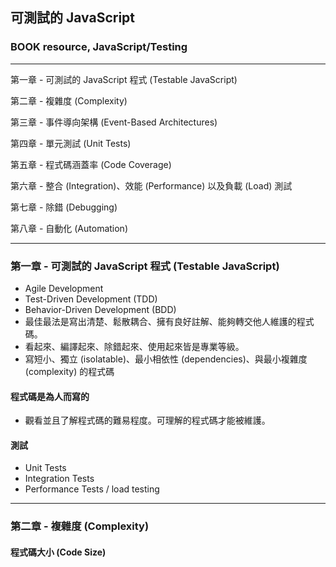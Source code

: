 ## 可測試的 JavaScript
### BOOK resource, JavaScript/Testing

------------------

第一章 - 可測試的 JavaScript 程式 (Testable JavaScript)

第二章 - 複雜度 (Complexity)

第三章 - 事件導向架構 (Event-Based Architectures)

第四章 - 單元測試 (Unit Tests)

第五章 - 程式碼涵蓋率 (Code Coverage)

第六章 - 整合 (Integration)、效能 (Performance) 以及負載 (Load) 測試

第七章 - 除錯 (Debugging)

第八章 - 自動化 (Automation)

------------------


### 第一章 - 可測試的 JavaScript 程式 (Testable JavaScript)
  * Agile Development
  * Test-Driven Development (TDD)
  * Behavior-Driven Development (BDD)
  * 最佳最法是寫出清楚、鬆散耦合、擁有良好註解、能夠轉交他人維護的程式碼。
  * 看起來、編譯起來、除錯起來、使用起來皆是專業等級。
  * 寫短小、獨立 (isolatable)、最小相依性 (dependencies)、與最小複雜度 (complexity) 的程式碼

#### 程式碼是為人而寫的
  * 觀看並且了解程式碼的難易程度。可理解的程式碼才能被維護。

#### 測試
  * Unit Tests
  * Integration Tests
  * Performance Tests / load testing


------------------------------


### 第二章 - 複雜度 (Complexity)

#### 程式碼大小 (Code Size)
